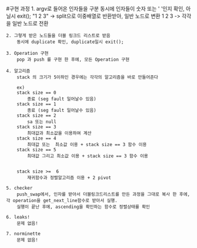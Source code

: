 #구현 과정
	1. argv로 들어온 인자들을 구분
		동시에 인자들이 숫자 또는 ' '인지 확인, 아닐시 exit();
		"1 2 3" -> split으로 이중배열로 반환받아, 일반 노드로 변환
		1 2 3	-> 각각을 일반 노드로 전환
	
	2. 그렇게 받은 노드들을 더블 링크드 리스트로 받음
		동시에 duplicate 확인, duplicate일시 exit();
	
	3. Operation 구현
		pop 과 push 를 구현 한 후에, 모든 Operation 구현
	
	4. 알고리즘 
		stack 의 크기가 5이하인 경우에는 각각의 알고리즘을 바로 만들어준다
		
		ex)
		stack size == 0
			종료 (seg fault 일어날수 있음)
		stack size == 1
			종료 (seg fault 일어날수 있음)
		stack size == 2
			sa 또는 null
		stack size == 3
			최대값과 최소값을 이용하여 계산
		stack size == 4
			최대값 또는  최소값 이용 + stack size == 3 함수 이용
		stack size == 5
			최대값 그리고 최소값 이용 + stack size == 3 함수 이용


		stack size >=  6
			재귀함수과 정렬알고리즘 이용 + 2 pivot
		
	5. checker
		push_swap에서, 인자를 받아서 더블링크드리스트를 만든 과정을 그대로 복사 한 후에, 각 operation을 get_next_line함수로 받아서 실행.
		실행이 끝난 후에, ascending을 확인하는 함수로 정렬상태를 확인
	
	6. leaks!
		문제 없음!
	
	7. norminette
		문제 없음!

